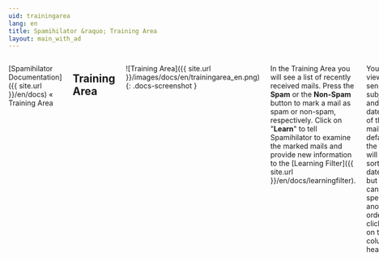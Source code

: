 ```yaml
---
uid: trainingarea
lang: en
title: Spamihilator &raquo; Training Area
layout: main_with_ad
---
```


<div class="row">
<div class="twelve columns" markdown="1">

[Spamihilator Documentation]({{ site.url }}/en/docs) &laquo; Training Area

## Training Area

![Training Area]({{ site.url }}/images/docs/en/trainingarea_en.png)
{: .docs-screenshot }

In the Training Area you will see a list of recently received mails. Press the **Spam** or the **Non-Spam** button to mark a mail as spam or non-spam, respectively. Click on "**Learn**" to tell Spamihilator to examine the marked mails and provide new information to the [Learning Filter]({{ site.url }}/en/docs/learningfilter).

You can view the sender, subject and date/time of the mail. By default, the list will be sorted by date/time, but you can specify another order by clicking on the column headers.

![View]({{ site.url }}/images/docs/de/view.png) View a mail by clicking on this button, or simply double-click the mail.

![Spam]({{ site.url }}/images/docs/de/spam.png) Press the **Spam** button to mark a mail as spam.

![Non-Spam]({{ site.url }}/images/docs/de/nonspam.png) Press the **Non-Spam** button if a mail is not spam!

![Pre-Mark]({{ site.url }}/images/docs/de/premark.png) Press this button to **Pre-Mark** all spam mails that have been previously recognized.

![Learn]({{ site.url }}/images/docs/de/learn.png) Press the "**Learn**" button to tell Spamihilator to learn from marked mails.

![Delete]({{ site.url }}/images/docs/de/del.png) Delete a mail by clicking on this button.

![Help]({{ site.url }}/images/docs/de/help.png) Click on this button to get help.

<div class="notetip" markdown="1">
**Block senders or add them to your friends**

You can right-click on a mail in the Training Area to define the sender as a friend or block his mails permanently. Choose either "**Add sender to blocked sender list**" or "**Add sender to my friends**".

![Popup Menu]({{ site.url }}/images/docs/en/popup_trainingarea.png)
</div>

<div class="notetip" markdown="1">
**Switch to the Recycle Bin**

Click on the additional icon in the window's menu to quickly switch to the [Recycle Bin]({{ site.url }}/en/docs/recycle)!

![Shortcut Button]({{ site.url }}/images/docs/en/trainingarea_shortcut_en.png)
</div>

</div>
</div>
